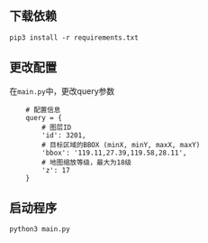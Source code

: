 <!--
 * @Author: wupeiwen <javapeiwen2010@gmail.com>
 * @Date: 2023-07-11 18:39:28
 * @LastEditors: wupeiwen <javapeiwen2010@gmail.com>
 * @LastEditTime: 2023-07-11 18:50:22
 * @FilePath: /python-download-tile/readme.md
 * @Description: 说明文件
-->
## 下载依赖
```
pip3 install -r requirements.txt
```

## 更改配置
在`main.py`中，更改query参数
```
    # 配置信息
    query = {
        # 图层ID
        'id': 3201,
        # 目标区域的BBOX (minX, minY, maxX, maxY)
        'bbox': '119.11,27.39,119.58,28.11',
        # 地图缩放等级，最大为18级
        'z': 17
    }
```

## 启动程序
```
python3 main.py
```